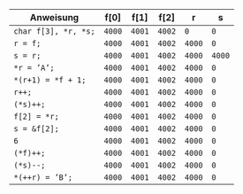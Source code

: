 | Anweisung          | f[0]    | f[1]    | f[2]    | r       | s       |
|--------------------|---------|---------|---------|---------|---------|
|`char f[3], *r, *s;`| `4000`  | `4001`  | `4002`  | `0`  | `0`  |
|`r = f;`            | `4000` | `4001` | `4002` | `4000` | `0` |
|`s = r;`            | `4000` | `4001` | `4002` | `4000` | `4000` |
|`*r = ’A’;`         | `4000` | `4001` | `4002` | `4000` | `0` |
|`*(r+1) = *f + 1;`  | `4000` | `4001` | `4002` | `4000` | `0` |
|`r++;`              | `4000` | `4001` | `4002` | `4000` | `0` |
|`(*s)++;`           | `4000` | `4001` | `4002` | `4000` | `0` |
|`f[2] = *r;`        | `4000` | `4001` | `4002` | `4000` | `0` |
|`s = &f[2];`        | `4000` | `4001` | `4002` | `4000` | `0` |
|`6`                 | `4000` | `4001` | `4002` | `4000` | `0` |
|`(*f)++;`           | `4000` | `4001` | `4002` | `4000` | `0` |
|`(*s)--;`           | `4000` | `4001` | `4002` | `4000` | `0` |
|`*(++r) = ’B’;`     | `4000` | `4001` | `4002` | `4000` | `0` |
